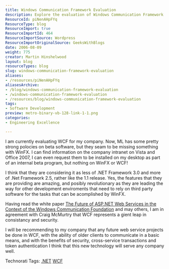 ```yaml
---
title: Windows Communication Framework Evaluation
description: Explore the evaluation of Windows Communication Framework (WCF) and its revolutionary features for web service projects. Discover its benefits for your company!
ResourceId: piNenAHpFYq
ResourceType: blog
ResourceImport: true
ResourceImportId: 464
ResourceImportSource: Wordpress
ResourceImportOriginalSource: GeeksWithBlogs
date: 2006-08-09
weight: 775
creator: Martin Hinshelwood
layout: blog
resourceTypes: blog
slug: windows-communication-framework-evaluation
aliases:
- /resources/piNenAHpFYq
aliasesArchive:
- /blog/windows-communication-framework-evaluation
- /windows-communication-framework-evaluation
- /resources/blog/windows-communication-framework-evaluation
tags:
- Software Development
preview: metro-binary-vb-128-link-1-1.png
categories:
- Engineering Excellence

---
```

I am currently evaluating WCF for my company. Now, ML has some pretty strong polocies on beta software, but they seam to be missing something with WinFX. I can find information on the company intranet on Vista and Office 2007, I can even request them to be installed on my desktop as part of an internal beta program, but nothing on WinFX or WCF!

I think that they are considering it as less of .NET Framework 3.0 and more of .Net Framework 2.5, rather like the 1.1 release. Yes, the features that they are providing are amazing, and posibly revolutionary as they are leading the way for other development enviroments that need to rely on third party software for the tasks that can be acomplished by WinFX.

Having read the white paper [The Future of ASP.NET Web Services in the Context of the Windows Communication Foundation](http://msdn.microsoft.com/library/default.asp?url=/library/en-us/dnlong/html/aspnetwebservices_wcf.asp) and may others, I am in agreement with Craig McMurtry that WCF represents a gient leap in consistancy and security.

I will be recommending to my company that any future web service projects be done in WCF, with the ability of older clients to communicate in a basic means, and with the benefits of security, cross-service transactions and token authentication I think that this new technology will serve any company well.

Technorati Tags: [.NET](http://technorati.com/tags/.NET) [WCF](http://technorati.com/tags/WCF)
